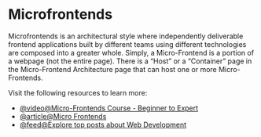 # Microfrontends

Microfrontends is an architectural style where independently deliverable frontend applications built by different teams using different technologies are composed into a greater whole. Simply, a Micro-Frontend is a portion of a webpage (not the entire page). There is a “Host” or a “Container” page in the Micro-Frontend Architecture page that can host one or more Micro-Frontends.

Visit the following resources to learn more:

- [@video@Micro-Frontends Course - Beginner to Expert](https://www.youtube.com/watch?v=lKKsjpH09dU)
- [@article@Micro Frontends](https://micro-frontends.org/)
- [@feed@Explore top posts about Web Development](https://app.daily.dev/tags/webdev?ref=roadmapsh)
